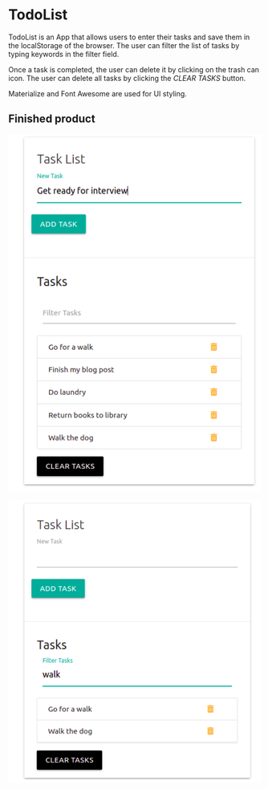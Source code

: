 # TodoList 

TodoList is an App that allows users to enter their tasks and save them in the localStorage of the browser. The user can filter the list of tasks by typing keywords in the filter field.

Once a task is completed, the user can delete it by clicking on the trash can icon. The user can delete all tasks by clicking the *CLEAR TASKS* button.

Materialize and Font Awesome are used for UI styling.

## Finished product

![Adding a task](https://github.com/MitraNami/TodoList/blob/master/doc/todoList.png?raw=true "Add a task")

![Filtering tasks](https://github.com/MitraNami/TodoList/blob/master/doc/filterTasks.png?raw=true "Filter tasks")